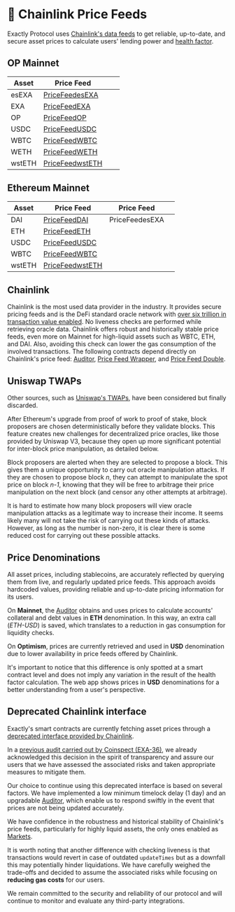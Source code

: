 # 🔮 Chainlink Price Feeds

Exactly Protocol uses [Chainlink's data feeds](https://docs.chain.link/docs/using-chainlink-reference-contracts/) to get reliable, up-to-date, and secure asset prices to calculate users' lending power and [health factor](https://docs.exact.ly/guides/liquidations#health-factor).

## OP Mainnet

<table><thead><tr><th>Asset</th><th>Price Feed</th><th data-hidden></th><th data-hidden></th></tr></thead><tbody><tr><td>esEXA</td><td><a href="https://github.com/exactly/protocol/blob/main/deployments/optimism/PriceFeedesEXA.json">PriceFeedesEXA</a></td><td></td><td></td></tr><tr><td>EXA</td><td><a href="https://github.com/exactly/protocol/blob/main/deployments/optimism/PriceFeedEXA.json">PriceFeedEXA</a></td><td></td><td></td></tr><tr><td>OP</td><td><a href="https://github.com/exactly/protocol/blob/main/deployments/optimism/PriceFeedOP.json">PriceFeedOP</a></td><td></td><td></td></tr><tr><td>USDC</td><td><a href="https://github.com/exactly/protocol/blob/main/deployments/optimism/PriceFeedUSDC.json">PriceFeedUSDC</a></td><td></td><td></td></tr><tr><td>WBTC</td><td><a href="https://github.com/exactly/protocol/blob/main/deployments/optimism/PriceFeedWBTC.json">PriceFeedWBTC</a></td><td></td><td></td></tr><tr><td>WETH</td><td><a href="https://github.com/exactly/protocol/blob/main/deployments/optimism/PriceFeedWETH.json">PriceFeedWETH</a></td><td></td><td></td></tr><tr><td>wstETH</td><td><a href="https://github.com/exactly/protocol/blob/main/deployments/optimism/PriceFeedwstETH.json">PriceFeedwstETH</a></td><td></td><td></td></tr></tbody></table>

## Ethereum Mainnet

<table><thead><tr><th>Asset</th><th>Price Feed</th><th data-hidden>Price Feed</th><th data-hidden></th></tr></thead><tbody><tr><td>DAI</td><td><a href="https://github.com/exactly/protocol/blob/main/deployments/ethereum/PriceFeedDAI.json">PriceFeedDAI</a></td><td>PriceFeedesEXA</td><td></td></tr><tr><td>ETH</td><td><a href="https://github.com/exactly/protocol/blob/main/deployments/ethereum/PriceFeedETH.json">PriceFeedETH</a></td><td></td><td></td></tr><tr><td>USDC</td><td><a href="https://github.com/exactly/protocol/blob/main/deployments/ethereum/PriceFeedUSDC.json">PriceFeedUSDC</a></td><td></td><td></td></tr><tr><td>WBTC</td><td><a href="https://github.com/exactly/protocol/blob/main/deployments/ethereum/PriceFeedWBTC.json">PriceFeedWBTC</a></td><td></td><td></td></tr><tr><td>wstETH</td><td><a href="https://github.com/exactly/protocol/blob/main/deployments/ethereum/PriceFeedwstETH.json">PriceFeedwstETH</a></td><td></td><td></td></tr></tbody></table>

## Chainlink

Chainlink is the most used data provider in the industry. It provides secure pricing feeds and is the DeFi standard oracle network with [over six trillion in transaction value enabled](https://chain.link/). No liveness checks are performed while retrieving oracle data. Chainlink offers robust and historically stable price feeds, even more on Mainnet for high-liquid assets such as WBTC, ETH, and DAI. Also, avoiding this check can lower the gas consumption of the involved transactions. The following contracts depend directly on Chainlink's price feed: [Auditor](protocol/auditor.md), [Price Feed Wrapper](protocol/pricefeedwrapper.md), and [Price Feed Double](protocol/pricefeeddouble.md).

## Uniswap TWAPs

Other sources, such as [Uniswap's TWAPs](https://docs.uniswap.org/protocol/concepts/V3-overview/oracle), have been considered but finally discarded.

After Ethereum's upgrade from proof of work to proof of stake, block proposers are chosen deterministically before they validate blocks. This feature creates new challenges for decentralized price oracles, like those provided by Uniswap V3, because they open up more significant potential for inter-block price manipulation, as detailed below.

Block proposers are alerted when they are selected to propose a block. This gives them a unique opportunity to carry out oracle manipulation attacks. If they are chosen to propose block _n_, they can attempt to manipulate the spot price on block _n-1_, knowing that they will be free to arbitrage their price manipulation on the next block (and censor any other attempts at arbitrage).

It is hard to estimate how many block proposers will view oracle manipulation attacks as a legitimate way to increase their income. It seems likely many will not take the risk of carrying out these kinds of attacks. However, as long as the number is non-zero, it is clear there is some reduced cost for carrying out these possible attacks.

## Price Denominations

All asset prices, including stablecoins, are accurately reflected by querying them from live, and regularly updated price feeds. This approach avoids hardcoded values, providing reliable and up-to-date pricing information for its users.

On **Mainnet**, the [Auditor](protocol/auditor.md) obtains and uses prices to calculate accounts' collateral and debt values in **ETH** denomination. In this way, an extra call (_ETH-USD_) is saved, which translates to a reduction in gas consumption for liquidity checks.

On **Optimism**, prices are currently retrieved and used in **USD** denomination due to lower availability in price feeds offered by Chainlink.

It's important to notice that this difference is only spotted at a smart contract level and does not imply any variation in the result of the health factor calculation. The web app shows prices in **USD** denominations for a better understanding from a user's perspective.

## Deprecated Chainlink interface

Exactly's smart contracts are currently fetching asset prices through a [deprecated interface provided by Chainlink](https://github.com/smartcontractkit/chainlink/blob/e1e78865d4f3e609e7977777d7fb0604913b63ed/contracts/src/v0.6/EACAggregatorProxy.sol#L41-L58).

In a [previous audit carried out by Coinspect (EXA-36)](https://github.com/exactly/audits/blob/main/Coinspect%204th%20audit%20\(Oct-22\).pdf), we already acknowledged this decision in the spirit of transparency and assure our users that we have assessed the associated risks and taken appropriate measures to mitigate them.

Our choice to continue using this deprecated interface is based on several factors. We have implemented a low minimum timelock delay (1 day) and an upgradable [Auditor](protocol/auditor.md), which enable us to respond swiftly in the event that prices are not being updated accurately.

We have confidence in the robustness and historical stability of Chainlink's price feeds, particularly for highly liquid assets, the only ones enabled as [Markets](protocol/market/).

It is worth noting that another difference with checking liveness is that transactions would revert in case of outdated `updateTimes` but as a downfall this may potentially hinder liquidations. We have carefully weighed the trade-offs and decided to assume the associated risks while focusing on **reducing gas costs** for our users.

We remain committed to the security and reliability of our protocol and will continue to monitor and evaluate any third-party integrations.
